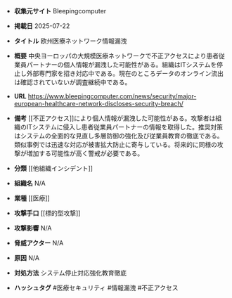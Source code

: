 - **収集元サイト**
Bleepingcomputer

- **掲載日**
2025-07-22

- **タイトル**
欧州医療ネットワーク情報漏洩

- **概要**
中央ヨーロッパの大規模医療ネットワークで不正アクセスにより患者従業員パートナーの個人情報が漏洩した可能性がある。組織はITシステムを停止し外部専門家を招き対応中である。現在のところデータのオンライン流出は確認されていないが調査継続中である。

- **URL**
https://www.bleepingcomputer.com/news/security/major-european-healthcare-network-discloses-security-breach/

- **備考**
[[不正アクセス]]により個人情報が漏洩した可能性がある。攻撃者は組織のITシステムに侵入し患者従業員パートナーの情報を取得した。推奨対策はシステムの全面的な見直し多層防御の強化及び従業員教育の徹底である。類似事例では迅速な対応が被害拡大防止に寄与している。将来的に同様の攻撃が増加する可能性が高く警戒が必要である。

- **分類**
[[他組織インシデント]]

- **組織名**
N/A

- **業種**
[[医療]]

- **攻撃手口**
[[標的型攻撃]]

- **攻撃影響**
N/A

- **脅威アクター**
N/A

- **原因**
N/A

- **対処方法**
システム停止対応強化教育徹底

- **ハッシュタグ**
#医療セキュリティ #情報漏洩 #不正アクセス
